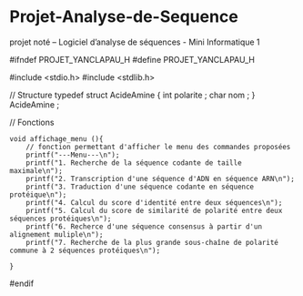 # Projet-Analyse-de-Sequence
projet noté – Logiciel d’analyse de séquences - Mini Informatique 1 

#ifndef PROJET_YANCLAPAU_H 
#define PROJET_YANCLAPAU_H

#include <stdio.h>
#include <stdlib.h>

// Structure
typedef struct AcideAmine {
    int polarite ; 
    char nom ;
} AcideAmine ;

// Fonctions 

```
void affichage_menu (){
    // fonction permettant d'afficher le menu des commandes proposées
    printf("---Menu---\n");
    printf("1. Recherche de la séquence codante de taille maximale\n");
    printf("2. Transcription d'une séquence d'ADN en séquence ARN\n");
    printf("3. Traduction d'une séquence codante en séquence protéique\n");
    printf("4. Calcul du score d'identité entre deux séquences\n");
    printf("5. Calcul du score de similarité de polarité entre deux séquences protéiques\n");
    printf("6. Recherce d'une séquence consensus à partir d'un alignement muliple\n");
    printf("7. Recherche de la plus grande sous-chaîne de polarité commune à 2 séquences protéiques\n");
    
}
```

#endif
